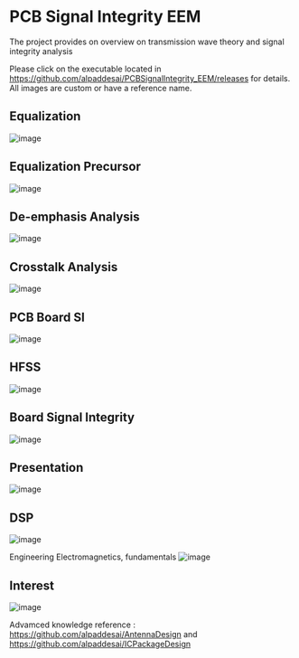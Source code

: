 # PCB Signal Integrity EEM

The project provides on overview on transmission wave theory and signal integrity analysis

Please click on the executable located in https://github.com/alpaddesai/PCBSignalIntegrity_EEM/releases for details. 
All images are custom or have a reference name.

## Equalization 
![image](Equalization.png)

## Equalization Precursor 
![image](EqualizationPrecursor.png)

## De-emphasis Analysis
![image](DeemphasisAnalysis.png)

## Crosstalk Analysis
![image](CrosstalkAnalysis.png)

## PCB Board SI
![image](PCBBoardSI.png)

## HFSS
![image](HFSS.png)

## Board Signal Integrity
![image](BoardSI.png)

## Presentation
![image](Presentation.png)

## DSP
![image](DSPGroundUp.jpg)

Engineering Electromagnetics, fundamentals
![image](image_1.png)

## Interest
![image](image.png)

Advamced knowledge reference : https://github.com/alpaddesai/AntennaDesign and https://github.com/alpaddesai/ICPackageDesign
